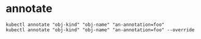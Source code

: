 # annotate

```shell
kubectl annotate "obj-kind" "obj-name" "an-annotation=foo"
kubectl annotate "obj-kind" "obj-name" "an-annotation=foo" --override
```
